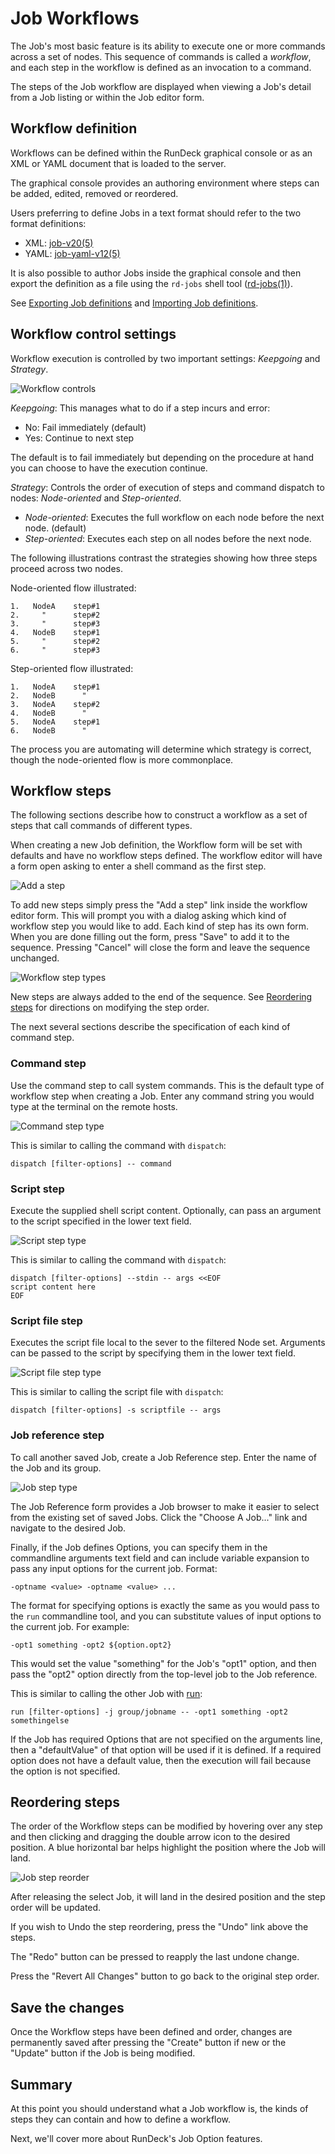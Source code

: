 # Job Workflows

The Job's most basic feature is its ability to execute one or more
commands across a set of nodes. This sequence of commands is called a
_workflow_, and each step in the workflow is defined as an invocation
to a command. 

The steps of the Job workflow are displayed when viewing a Job's
detail from a Job listing or within the Job editor form.

## Workflow definition

Workflows can be defined within the RunDeck graphical console or as an
XML or YAML document that is loaded to the server.

The graphical console provides an authoring environment where steps
can be added, edited, removed or reordered.

Users preferring to define Jobs in a text format should refer to the two format definitions:

* XML:  [job-v20(5)](job-v20.html)
* YAML: [job-yaml-v12(5)](job-yaml-v12.5.html)

It is also possible to author Jobs inside the graphical console
and then export the definition as a file using the
`rd-jobs` shell tool ([rd-jobs(1)](rd-jobs.html)).

See [Exporting Job definitions][1] and [Importing Job definitions][2].

[1]: #exporting-job-definitions
[2]: #importing-job-definitions

## Workflow control settings

Workflow execution is controlled by two important settings: *Keepgoing*
and *Strategy*.

![Workflow controls](figures/fig0401.png)

*Keepgoing*: This manages what to do if a step incurs and error:

*   No: Fail immediately (default)
*   Yes: Continue to next step

The default is to fail immediately but depending on the procedure at
hand you can choose to have the execution continue.

*Strategy*: Controls the order of execution of steps and command
dispatch to nodes: *Node-oriented* and *Step-oriented*.

*   *Node-oriented*: Executes the full workflow on each node before the
    next node. (default)
*   *Step-oriented*: Executes each step on all nodes before the next
     node.

The following illustrations contrast the strategies showing how three
steps proceed across two nodes.

Node-oriented flow illustrated:

~~~~~~~~~~~~~~~~~~~~~
1.   NodeA    step#1
2.     "      step#2
3.     "      step#3
4.   NodeB    step#1
5.     "      step#2
6.     "      step#3
~~~~~~~~~~~~~~~~~~~~~

Step-oriented flow illustrated:

~~~~~~~~~~~~~~~~~~~~~
1.   NodeA    step#1
2.   NodeB      "
3.   NodeA    step#2
4.   NodeB      "
5.   NodeA    step#1
6.   NodeB      "
~~~~~~~~~~~~~~~~~~~~~

The process you are automating will determine which strategy is
correct, though the node-oriented flow is more commonplace.

## Workflow steps

The following sections describe how to construct a workflow as a set
of steps that call commands of different types.

When creating a new Job definition, the Workflow form will be set with
defaults and have no workflow steps defined. The workflow editor will
have a form open asking to enter a shell command as the first step. 

![Add a step](figures/fig0402.png)

To add new steps simply press the "Add a step" link inside the workflow
editor form. This will prompt you with a dialog asking which kind of
workflow step you would like to add. Each kind of step has its own
form. When you are done filling out the form, press "Save" to add it
to the sequence. Pressing "Cancel" will close the form and leave the
sequence unchanged.

![Workflow step types](figures/fig0403.png)

New steps are always added to the end of the sequence. See
[Reordering steps](#reordering-steps) for directions on modifying the
step order.

The next several sections describe the specification of each kind of
command step.

### Command step

Use the command step to call system commands. This is the default type
of workflow step when creating a Job. Enter any command string you
would type at the terminal on the remote hosts.

![Command step type](figures/fig0404.png)

This is similar to calling the command with <code>dispatch</code>:

    dispatch [filter-options] -- command

### Script step

Execute the supplied shell script content. Optionally, can pass an
argument to the script specified in the lower text field.

![Script step type](figures/fig0405.png)

This is similar to calling the command with <code>dispatch</code>:

    dispatch [filter-options] --stdin -- args <<EOF 
    script content here 
    EOF

### Script file step

Executes the script file local to the sever to the filtered Node
set. Arguments can be passed to the script by specifying them in the
lower text field.

![Script file step type](figures/fig0406.png)


This is similar to calling the script file with <code>dispatch</code>:

    dispatch [filter-options] -s scriptfile -- args

### Job reference step

To call another saved Job, create a Job Reference step. Enter the name
of the Job and its group. 

![Job step type](figures/fig0407.png)

The Job Reference form provides a Job browser to make it easier to
select from the existing set of saved Jobs. 
Click the "Choose A Job..." link and navigate to the desired Job.

Finally, if the Job defines Options, you can specify them in the
commandline arguments text field and can include variable expansion to pass
any input options for the current job.  Format:

    -optname <value> -optname <value> ...

The format for specifying options is exactly the same as you would pass to the `run` commandline tool, and you can substitute values of input options to the current job. For example:

    -opt1 something -opt2 ${option.opt2}

This would set the value "something" for the Job's "opt1" option, and then pass
the "opt2" option directly from the top-level job to the Job reference.

This is similar to calling the other Job with [run](run.html):

    run [filter-options] -j group/jobname -- -opt1 something -opt2 somethingelse

If the Job has required Options that are not specified on the arguments line,
then a "defaultValue" of that option will be used if it is defined.  If a
required option does not have a default value, then the execution will fail
because the option is not specified.

## Reordering steps

The order of the Workflow steps can be modified by hovering over any
step and then clicking and dragging the double arrow icon to the
desired position. A blue horizontal bar helps highlight the position
where the Job will land.

![Job step reorder](figures/fig0408.png)

After releasing the select Job, it will land in the desired position
and the step order will be updated.

If you wish to Undo the step reordering, press the "Undo" link above
the steps. 

The "Redo" button can be pressed to reapply the last undone change.

Press the "Revert All Changes" button to go back to the original step order.

## Save the changes

Once the Workflow steps have been defined and order, changes are
permanently saved after pressing the "Create" button if new or the
"Update" button if the Job is being modified.

## Summary

At this point you should understand what a Job workflow is, the kinds
of steps they can contain and how to define a workflow.

Next, we'll cover more about RunDeck's Job Option features.

